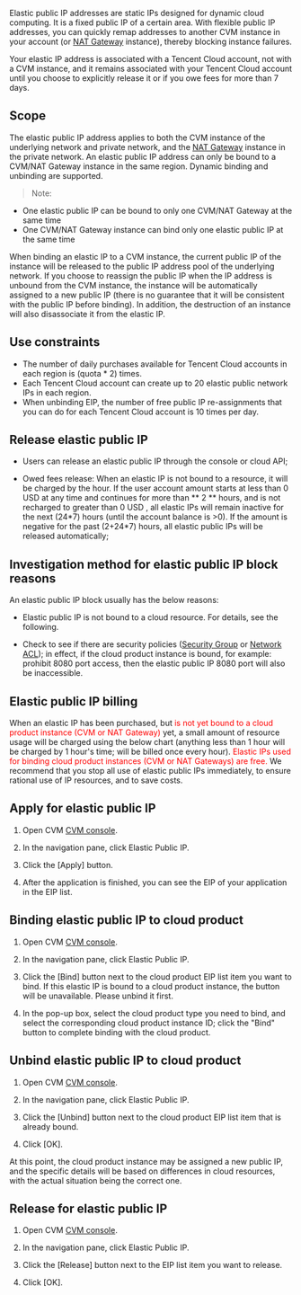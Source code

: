 Elastic public IP addresses are static IPs designed for dynamic cloud computing. It is a fixed public IP of a certain area. With flexible public IP addresses, you can quickly remap addresses to another CVM instance in your account (or [NAT Gateway](https://cloud.tencent.com/doc/product/215/%E7%BD%91%E5%85%B3#2.-nat.E7.BD.91.E5.85.B3) instance), thereby blocking instance failures.

Your elastic IP address is associated with a Tencent Cloud account, not with a CVM instance, and it remains associated with your Tencent Cloud account until you choose to explicitly release it or if you owe fees for more than 7 days.

## Scope

The elastic public IP address applies to both the CVM instance of the underlying network and private network, and the [NAT Gateway](/doc/product/215/4975) instance in the private network. An elastic public IP address can only be bound to a CVM/NAT Gateway instance in the same region. Dynamic binding and unbinding are supported.

>Note:
- One elastic public IP can be bound to only one CVM/NAT Gateway at the same time
- One CVM/NAT Gateway instance can bind only one elastic public IP at the same time

When binding an elastic IP to a CVM instance, the current public IP of the instance will be released to the public IP address pool of the underlying network. If you choose to reassign the public IP when the IP address is unbound from the CVM instance, the instance will be automatically assigned to a new public IP (there is no guarantee that it will be consistent with the public IP before binding). In addition, the destruction of an instance will also disassociate it from the elastic IP.

## Use constraints


- The number of daily purchases available for Tencent Cloud accounts in each region is (quota * 2) times.
- Each Tencent Cloud account can create up to 20 elastic public network IPs in each region.
- When unbinding EIP, the number of free public IP re-assignments that you can do for each Tencent Cloud account is 10 times per day. 

## Release elastic public IP

- Users can release an elastic public IP through the console or cloud API;

- Owed fees release: When an elastic IP is not bound to a resource, it will be charged by the hour. If the user account amount starts at less than 0 USD at any time and continues for more than ** 2 ** hours, and is not recharged to greater than 0 USD , all elastic IPs will remain inactive for the next (24\*7) hours (until the account balance is >0). If the amount is negative for the past (2+24\*7) hours, all elastic public IPs will be released automatically;

## Investigation method for elastic public IP block reasons
An elastic public IP block usually has the below reasons: 

- Elastic public IP is not bound to a cloud resource. For details, see the following.

- Check to see if there are security policies ([Security Group](/doc/product/213/5221) or [Network ACL](/doc/product/215/5132)); in effect, if the cloud product instance is bound, for example: prohibit 8080 port access, then the elastic public IP 8080 port will also be inaccessible.

## Elastic public IP billing
When an elastic IP has been purchased, but <font color="red">is not yet bound to a cloud product instance (CVM or NAT Gateway) </font> yet, a small amount of resource usage will be charged using the below chart (anything less than 1 hour will be charged by 1 hour's time; will be billed once every hour). <font color="red">Elastic IPs used for binding cloud product instances (CVM or NAT Gateways) are free. </font>We recommend that you stop all use of elastic public IPs immediately, to ensure rational use of IP resources, and to save costs.


## Apply for elastic public IP

1) Open CVM [CVM console](https://console.cloud.tencent.com/cvm).
	
2) In the navigation pane, click Elastic Public IP.

3) Click the [Apply] button.

4) After the application is finished, you can see the EIP of your application in the EIP list.

## Binding elastic public IP to cloud product

1) Open CVM [CVM console](https://console.cloud.tencent.com/cvm).

2) In the navigation pane, click Elastic Public IP.

3) Click the [Bind] button next to the cloud product EIP list item you want to bind. If this elastic IP is bound to a cloud product instance, the button will be unavailable. Please unbind it first.
	
4) In the pop-up box, select the cloud product type you need to bind, and select the corresponding cloud product instance ID; click the "Bind" button to complete binding with the cloud product.

## Unbind elastic public IP to cloud product

1) Open CVM [CVM console](https://console.cloud.tencent.com/cvm).

2) In the navigation pane, click Elastic Public IP.

3) Click the [Unbind] button next to the cloud product EIP list item that is already bound.

4) Click [OK].

At this point, the cloud product instance may be assigned a new public IP, and the specific details will be based on differences in cloud resources, with the actual situation being the correct one.

## Release for elastic public IP
1) Open CVM [CVM console](https://console.cloud.tencent.com/cvm).

2) In the navigation pane, click Elastic Public IP.

3) Click the [Release] button next to the EIP list item you want to release.

4) Click [OK].
